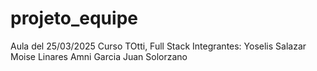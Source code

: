 # projeto_equipe
Aula del 25/03/2025 Curso TOtti, Full Stack
Integrantes: 
Yoselis Salazar
Moise Linares
Amni Garcia
Juan Solorzano
